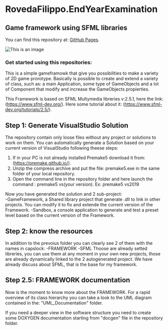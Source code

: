 # RovedaFilippo.EndYearExamination

## Game framework using SFML libraries

You can find this repository at: [GitHub Pages](https://pages.github.com/).

![This is an image](https://freesvg.org/img/Roman-Soldier.png)

### Get started using this repositories:
This is a simple gameframowk that give you possibilities to make a variety of 2D game prorotype.
Basically is possible to create and extend a variety of class, such as: a main Application, some type of GameObjects and a lot of Component that modify and increase the GameObjects propierties.

This Framework is based on SFML Multymedia libreries v:2.5.1, here the link: (https://www.sfml-dev.org/).
Here some tutorial about it: (https://www.sfml-dev.org/tutorials/2.5/).

## Step 1: Generate VisualStudio Solution
The repository contain only loose files without any project or solutions to work on them.
You can automatically generate a Solution based on your current version of VisualStudio following theese steps:

1) If in your PC is not already installed Premake5 download it from: (https://premake.github.io/).
2) Unzip the compress archive and put the file: premake5.exe in the same folder of your local repository.
3) Open the command line in the repository folder and here launch the command : premake5 vs(your version).
   Ex: premake5 vs2019

Now you have generated the solution and 2 sub-project:    
    -GameFramework, a Shared library project that generate .dll to link in other projects.
     You can modify it to fix and extende the current version of the Framework.
    -Sandbox, a console application to generate and test a preset level based on the current version of the Framework.

## Step 2: know the resources
In addition to the prevoius folder you can clearly see 2 of them with the names in capslock:
-FRAMEWORK
-SFML
Thoose are already setted libreries, you can use them at any moment in your own new projects, those are already dynamically linked to the 2 autogenerated project.
We have already discuss about SFML, that is the base for my framework.

## Step 2.5: FRAMEWORK documentation
Now is the moment to know more about the FRAMEWORK. 
For a rapid overview of its class hierarchy you can take a look to the UML diagram contained in the: "UML_Documentation" folder.

If you need a deeper view in the software structure you need to create some DOXYGEN documentation starting from "docgen" file in the repository folder.


    
